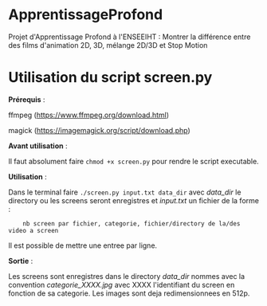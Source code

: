 # ApprentissageProfond
Projet d'Apprentissage Profond à l'ENSEEIHT : Montrer la différence entre des films d'animation 2D, 3D, mélange 2D/3D et Stop Motion

# Utilisation du script screen.py
**Prérequis** :

ffmpeg (https://www.ffmpeg.org/download.html)
    
magick (https://imagemagick.org/script/download.php)
    
**Avant utilisation** :

Il faut absolument faire `chmod +x screen.py` pour rendre le 
script executable.
    
**Utilisation** :

Dans le terminal faire `./screen.py input.txt data_dir` avec
*data_dir* le directory ou les screens seront enregistres et
*input.txt* un fichier de la forme :

        nb screen par fichier, categorie, fichier/directory de la/des video a screen
Il est possible de mettre une entree par ligne.
    
**Sortie** :

Les screens sont enregistres dans le directory *data_dir* nommes avec la
convention *categorie_XXXX.jpg* avec XXXX l'identifiant du screen en 
fonction de sa categorie. Les images sont deja redimensionnees en 512p.
